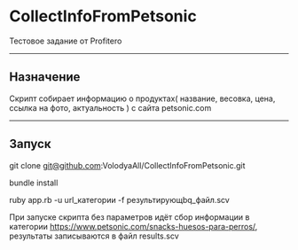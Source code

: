 # CollectInfoFromPetsonic
Тестовое задание от Profitero
***
## Назначение
Скрипт собирает информацию о продуктах( название, весовка, цена, ссылка на фото, актуальность ) с сайта petsonic.com
***
## Запуск
git clone git@github.com:VolodyaAll/CollectInfoFromPetsonic.git

bundle install

ruby app.rb -u url_категории -f результирующbq_файл.scv

При запуске скрипта без параметров идёт сбор информации в категории https://www.petsonic.com/snacks-huesos-para-perros/, результаты записываются в файл results.scv
